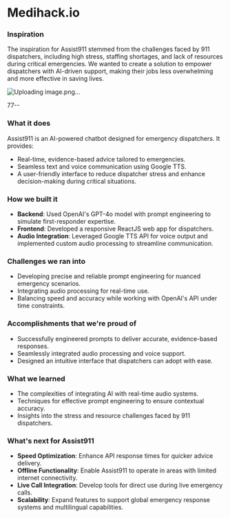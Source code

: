 # Medihack.io

### **Inspiration**  
The inspiration for Assist911 stemmed from the challenges faced by 911 dispatchers, including high stress, staffing shortages, and lack of resources during critical emergencies. We wanted to create a solution to empower dispatchers with AI-driven support, making their jobs less overwhelming and more effective in saving lives.  

![Uploading image.png…]()

77--

### **What it does**  
Assist911 is an AI-powered chatbot designed for emergency dispatchers. It provides:  
- Real-time, evidence-based advice tailored to emergencies.  
- Seamless text and voice communication using Google TTS.  
- A user-friendly interface to reduce dispatcher stress and enhance decision-making during critical situations.  

### **How we built it**  
- **Backend**: Used OpenAI's GPT-4o model with prompt engineering to simulate first-responder expertise.  
- **Frontend**: Developed a responsive ReactJS web app for dispatchers.  
- **Audio Integration**: Leveraged Google TTS API for voice output and implemented custom audio processing to streamline communication.  

### **Challenges we ran into**  
- Developing precise and reliable prompt engineering for nuanced emergency scenarios.  
- Integrating audio processing for real-time use.  
- Balancing speed and accuracy while working with OpenAI's API under time constraints.  

### **Accomplishments that we're proud of**  
- Successfully engineered prompts to deliver accurate, evidence-based responses.  
- Seamlessly integrated audio processing and voice support.  
- Designed an intuitive interface that dispatchers can adopt with ease.  

### **What we learned**  
- The complexities of integrating AI with real-time audio systems.  
- Techniques for effective prompt engineering to ensure contextual accuracy.  
- Insights into the stress and resource challenges faced by 911 dispatchers.  

### **What's next for Assist911**  
- **Speed Optimization**: Enhance API response times for quicker advice delivery.  
- **Offline Functionality**: Enable Assist911 to operate in areas with limited internet connectivity.  
- **Live Call Integration**: Develop tools for direct use during live emergency calls.  
- **Scalability**: Expand features to support global emergency response systems and multilingual capabilities.  
